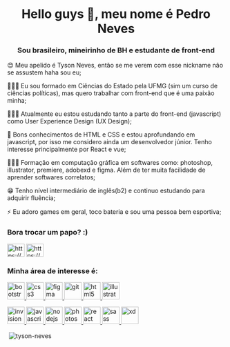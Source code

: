 <h1 align="center">Hello guys 👋, meu nome é Pedro Neves</h1>
<h3 align="center">Sou brasileiro, mineirinho de BH e estudante de front-end</h3>

<p>😊 Meu apelido é Tyson Neves, então se me verem com esse nickname não se assustem haha sou eu;
<p> 👨🏾‍🎓 Eu sou formado em Ciências do Estado pela UFMG (sim um curso de ciências políticas), mas quero trabalhar com front-end que é uma paixão minha;
<p> 👨🏾‍💻 Atualmente eu estou estudando tanto a parte do front-end (javascript) como User Experience Design (UX Design);
<p> 🙌 Bons conhecimentos de HTML e CSS e estou aprofundando em javascript, por isso me considero ainda um desenvolvedor júnior. Tenho interesse principalmente por React e vue;
<p>👨🏾‍🎨 Formação em computação gráfica em softwares como: photoshop, illustrator, premiere, adobexd e figma. Além de ter muita facilidade de aprender softwares correlatos;
<p>😁 Tenho nível intermediário de inglês(b2) e continuo estudando para adquirir fluência;
<p>⚡ Eu adoro games em geral, toco bateria e sou uma pessoa bem esportiva;


<h3 align="left">Bora trocar um papo? :)</h3>
<p align="left">
<a href="https://www.linkedin.com/in/devpedro-neves/" target="blank"><img align="center" src="https://cdn.jsdelivr.net/npm/simple-icons@3.0.1/icons/linkedin.svg" alt="https://www.linkedin.com/in/devpedro-neves/" height="30" width="40" /></a>
<a href="https://www.instagram.com/tysonneves/" target="blank"><img align="center" src="https://cdn.jsdelivr.net/npm/simple-icons@3.0.1/icons/instagram.svg" alt="https://www.instagram.com/tysonneves/" height="30" width="40" /></a>
</p>

<h3 align="left">Minha área de interesse é:</h3>
<p align="left"> <a href="https://getbootstrap.com" target="_blank"> <img src="https://camo.githubusercontent.com/bec2c92468d081617cb3145a8f3d8103e268bca400f6169c3a68dc66e05c971e/68747470733a2f2f76352e676574626f6f7473747261702e636f6d2f646f63732f352e302f6173736574732f6272616e642f626f6f7473747261702d6c6f676f2d736861646f772e706e67" alt="bootstrap" width="40" height="40"/> </a> <a href="https://www.w3schools.com/css/" target="_blank"> <img src="https://cdn.freebiesupply.com/logos/large/2x/css3-logo-png-transparent.png" alt="css3" width="40" height="40"/> </a> <a href="https://www.figma.com/" target="_blank"> <img src="https://www.vectorlogo.zone/logos/figma/figma-icon.svg" alt="figma" width="40" height="40"/> </a> <a href="https://git-scm.com/" target="_blank"> <img src="https://www.vectorlogo.zone/logos/git-scm/git-scm-icon.svg" alt="git" width="40" height="40"/> </a> <a href="https://www.w3.org/html/" target="_blank"> <img src="https://cdn.iconscout.com/icon/free/png-256/html5-10-569380.png" alt="html5" width="40" height="40"/> </a> <a href="https://www.adobe.com/in/products/illustrator.html" target="_blank"> <img src="https://www.vectorlogo.zone/logos/adobe_illustrator/adobe_illustrator-icon.svg" alt="illustrator" width="40" height="40"/> </a> <p> <a href="https://www.invisionapp.com/" target="_blank"> <img src="https://www.vectorlogo.zone/logos/invisionapp/invisionapp-icon.svg" alt="invision" width="40" height="40"/> </a> <a href="https://developer.mozilla.org/en-US/docs/Web/JavaScript" target="_blank"> <img src="https://cdn.iconscout.com/icon/free/png-256/javascript-2752148-2284965.png" alt="javascript" width="40" height="40"/> </a> <a href="https://nodejs.org" target="_blank"> <img src="https://cdn.iconscout.com/icon/free/png-512/node-js-1174925.png" alt="nodejs" width="40" height="40"/> </a> <a href="https://www.photoshop.com/en" target="_blank"> <img src="https://upload.wikimedia.org/wikipedia/commons/thumb/a/af/Adobe_Photoshop_CC_icon.svg/144px-Adobe_Photoshop_CC_icon.svg.png" alt="photoshop" width="40" height="40"/> </a> <a href="https://reactjs.org/" target="_blank"> <img src="https://raw.githubusercontent.com/rexxars/react-hexagon/master/logo/react-hexagon.png" alt="react" width="40" height="40"/> </a> <a href="https://sass-lang.com" target="_blank"> <img src="https://d2eip9sf3oo6c2.cloudfront.net/tags/images/000/001/057/full/scsslogo.png" alt="sass" width="40" height="40"/> </a> <a href="https://www.adobe.com/products/xd.html" target="_blank"> <img src="https://cdn.worldvectorlogo.com/logos/adobe-xd.svg" alt="xd" width="40" height="40"/> </a> </p>

<p>&nbsp;<img align="center" src="https://github-readme-stats.vercel.app/api?username=tyson-neves&show_icons=true&locale=en" alt="tyson-neves" /></p>

